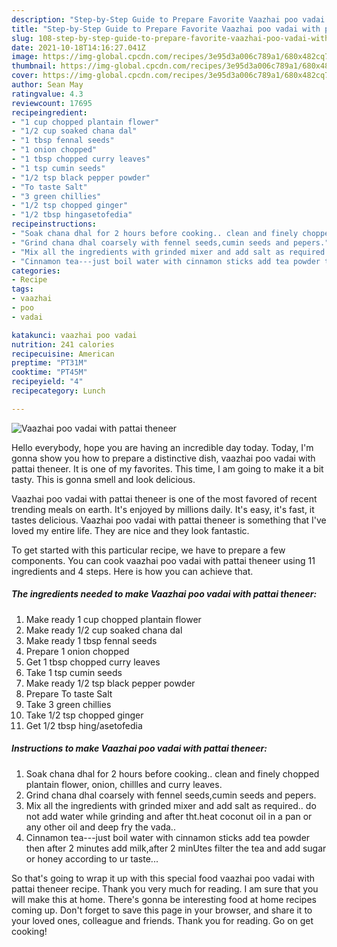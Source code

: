 ```yaml
---
description: "Step-by-Step Guide to Prepare Favorite Vaazhai poo vadai with pattai theneer"
title: "Step-by-Step Guide to Prepare Favorite Vaazhai poo vadai with pattai theneer"
slug: 108-step-by-step-guide-to-prepare-favorite-vaazhai-poo-vadai-with-pattai-theneer
date: 2021-10-18T14:16:27.041Z
image: https://img-global.cpcdn.com/recipes/3e95d3a006c789a1/680x482cq70/vaazhai-poo-vadai-with-pattai-theneer-recipe-main-photo.jpg
thumbnail: https://img-global.cpcdn.com/recipes/3e95d3a006c789a1/680x482cq70/vaazhai-poo-vadai-with-pattai-theneer-recipe-main-photo.jpg
cover: https://img-global.cpcdn.com/recipes/3e95d3a006c789a1/680x482cq70/vaazhai-poo-vadai-with-pattai-theneer-recipe-main-photo.jpg
author: Sean May
ratingvalue: 4.3
reviewcount: 17695
recipeingredient:
- "1 cup chopped plantain flower"
- "1/2 cup soaked chana dal"
- "1 tbsp fennal seeds"
- "1 onion chopped"
- "1 tbsp chopped curry leaves"
- "1 tsp cumin seeds"
- "1/2 tsp black pepper powder"
- "To taste Salt"
- "3 green chillies"
- "1/2 tsp chopped ginger"
- "1/2 tbsp hingasetofedia"
recipeinstructions:
- "Soak chana dhal for 2 hours before cooking.. clean and finely chopped plantain flower, onion, chillles and curry leaves."
- "Grind chana dhal coarsely with fennel seeds,cumin seeds and pepers."
- "Mix all the ingredients with grinded mixer and add salt as required.. do not add water while grinding and after tht.heat coconut oil in a pan or any other oil and deep fry the vada.."
- "Cinnamon tea---just boil water with cinnamon sticks add tea powder then after 2 minutes add milk,after 2 minUtes filter the tea and add sugar or honey according to ur taste..."
categories:
- Recipe
tags:
- vaazhai
- poo
- vadai

katakunci: vaazhai poo vadai 
nutrition: 241 calories
recipecuisine: American
preptime: "PT31M"
cooktime: "PT45M"
recipeyield: "4"
recipecategory: Lunch

---
```



![Vaazhai poo vadai with pattai theneer](https://img-global.cpcdn.com/recipes/3e95d3a006c789a1/680x482cq70/vaazhai-poo-vadai-with-pattai-theneer-recipe-main-photo.jpg)

Hello everybody, hope you are having an incredible day today. Today, I'm gonna show you how to prepare a distinctive dish, vaazhai poo vadai with pattai theneer. It is one of my favorites. This time, I am going to make it a bit tasty. This is gonna smell and look delicious.

Vaazhai poo vadai with pattai theneer is one of the most favored of recent trending meals on earth. It's enjoyed by millions daily. It's easy, it's fast, it tastes delicious. Vaazhai poo vadai with pattai theneer is something that I've loved my entire life. They are nice and they look fantastic.




To get started with this particular recipe, we have to prepare a few components. You can cook vaazhai poo vadai with pattai theneer using 11 ingredients and 4 steps. Here is how you can achieve that.

<!--inarticleads1-->

##### The ingredients needed to make Vaazhai poo vadai with pattai theneer:

1. Make ready 1 cup chopped plantain flower
1. Make ready 1/2 cup soaked chana dal
1. Make ready 1 tbsp fennal seeds
1. Prepare 1 onion chopped
1. Get 1 tbsp chopped curry leaves
1. Take 1 tsp cumin seeds
1. Make ready 1/2 tsp black pepper powder
1. Prepare To taste Salt
1. Take 3 green chillies
1. Take 1/2 tsp chopped ginger
1. Get 1/2 tbsp hing/asetofedia




<!--inarticleads2-->

##### Instructions to make Vaazhai poo vadai with pattai theneer:

1. Soak chana dhal for 2 hours before cooking.. clean and finely chopped plantain flower, onion, chillles and curry leaves.
1. Grind chana dhal coarsely with fennel seeds,cumin seeds and pepers.
1. Mix all the ingredients with grinded mixer and add salt as required.. do not add water while grinding and after tht.heat coconut oil in a pan or any other oil and deep fry the vada..
1. Cinnamon tea---just boil water with cinnamon sticks add tea powder then after 2 minutes add milk,after 2 minUtes filter the tea and add sugar or honey according to ur taste...




So that's going to wrap it up with this special food vaazhai poo vadai with pattai theneer recipe. Thank you very much for reading. I am sure that you will make this at home. There's gonna be interesting food at home recipes coming up. Don't forget to save this page in your browser, and share it to your loved ones, colleague and friends. Thank you for reading. Go on get cooking!
